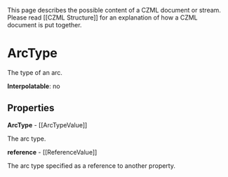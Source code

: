 This page describes the possible content of a CZML document or stream. Please read [[CZML Structure]] for an explanation of how a CZML document is put together.

# ArcType

The type of an arc.

**Interpolatable**: no

## Properties

**ArcType** - [[ArcTypeValue]]

The arc type.


**reference** - [[ReferenceValue]]

The arc type specified as a reference to another property.


